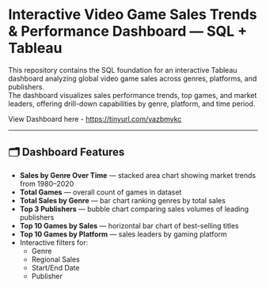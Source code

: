 # Interactive Video Game Sales Trends & Performance Dashboard — SQL + Tableau

This repository contains the SQL foundation for an interactive Tableau dashboard analyzing global video game sales across genres, platforms, and publishers.  
The dashboard visualizes sales performance trends, top games, and market leaders, offering drill-down capabilities by genre, platform, and time period.

View Dashboard here - https://tinyurl.com/yazbmykc

---

## 🗂 Dashboard Features
- **Sales by Genre Over Time** — stacked area chart showing market trends from 1980–2020  
- **Total Games** — overall count of games in dataset  
- **Total Sales by Genre** — bar chart ranking genres by total sales  
- **Top 3 Publishers** — bubble chart comparing sales volumes of leading publishers  
- **Top 10 Games by Sales** — horizontal bar chart of best-selling titles  
- **Top 10 Games by Platform** — sales leaders by gaming platform  
- Interactive filters for:
  - Genre
  - Regional Sales
  - Start/End Date
  - Publisher


